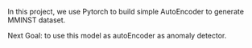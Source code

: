 In this project, we use Pytorch to build simple AutoEncoder to generate MMINST dataset.

Next Goal: to use this model as autoEncoder as anomaly detector.
